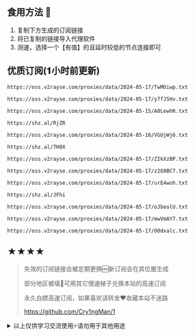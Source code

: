 ## 食用方法 🍖
1. 复制下方生成的订阅链接
2. 将已复制的链接导入代理软件
3. 测速，选择一个【有值】的且延时较低的节点连接即可

## 优质订阅(𝟏小时前更新)
```
https://oss.v2rayse.com/proxies/data/2024-05-17/TwMOiwp.txt
```
```
https://oss.v2rayse.com/proxies/data/2024-05-17/y7fJ5Hv.txt
```
```
https://oss.v2rayse.com/proxies/data/2024-05-15/A0LewhR.txt
```
```
https://shz.al/RjZR
```
```
https://oss.v2rayse.com/proxies/data/2024-05-16/VGUjWj6.txt
```
```
https://shz.al/TH8X
```
```
https://oss.v2rayse.com/proxies/data/2024-05-17/ZIkXzBP.txt
```
```
https://oss.v2rayse.com/proxies/data/2024-05-17/z2G9BC7.txt
```
```
https://oss.v2rayse.com/proxies/data/2024-05-17/urE4woh.txt
```
```
https://shz.al/JFhi
```
```
https://oss.v2rayse.com/proxies/data/2024-05-17/oJbeolU.txt
```
```
https://oss.v2rayse.com/proxies/data/2024-05-17/mwVmAY7.txt
```
```
https://oss.v2rayse.com/proxies/data/2024-05-17/O0dxalc.txt
```

## ★★★★
> 失效的订阅链接会被定期更换🆕新订阅会在其位置生成
> 
> 部分地区被墙🚫可用其它慢速梯子兑换本站的高速订阅
>
> 永久白嫖高速订阅，如果喜欢请转发❤️收藏本站不迷路
>
> https://github.com/Cry1ngMan/1

<details>
<summary>以上仅供学习交流使用⚡️请勿用于其他用途</summary>

[![Stargazers over time](https://starchart.cc/Cry1ngMan/1.svg)](https://starchart.cc/Cry1ngMan/1)
[![GitHub stars](https://img.shields.io/github/stars/Cry1ngMan/1.svg?style=social&label=Stars)](https://github.com/Cry1ngMan/1/stargazers)
<img src="https://komarev.com/ghpvc/?username=Cry1ngMan&label=Views&color=0e75b6&style=flat" alt="访问量统计" />
</details>
